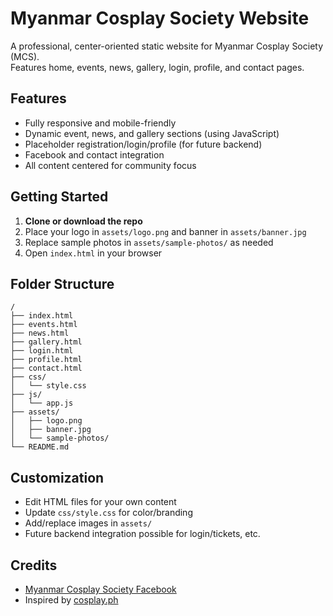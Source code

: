 # Myanmar Cosplay Society Website

A professional, center-oriented static website for Myanmar Cosplay Society (MCS).  
Features home, events, news, gallery, login, profile, and contact pages.

## Features

- Fully responsive and mobile-friendly
- Dynamic event, news, and gallery sections (using JavaScript)
- Placeholder registration/login/profile (for future backend)
- Facebook and contact integration
- All content centered for community focus

## Getting Started

1. **Clone or download the repo**
2. Place your logo in `assets/logo.png` and banner in `assets/banner.jpg`
3. Replace sample photos in `assets/sample-photos/` as needed
4. Open `index.html` in your browser

## Folder Structure

```
/
├── index.html
├── events.html
├── news.html
├── gallery.html
├── login.html
├── profile.html
├── contact.html
├── css/
│   └── style.css
├── js/
│   └── app.js
├── assets/
│   ├── logo.png
│   ├── banner.jpg
│   └── sample-photos/
└── README.md
```

## Customization

- Edit HTML files for your own content
- Update `css/style.css` for color/branding
- Add/replace images in `assets/`
- Future backend integration possible for login/tickets, etc.

## Credits

- [Myanmar Cosplay Society Facebook](https://www.facebook.com/MCSmm2023)
- Inspired by [cosplay.ph](https://cosplay.ph/)